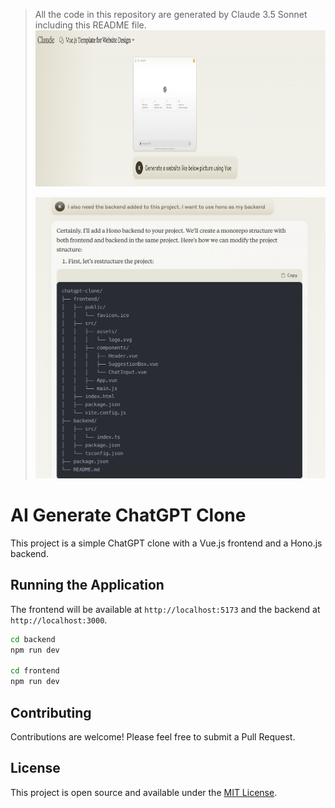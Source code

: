 > All the code in this repository are generated by Claude 3.5 Sonnet including this README file.
> <img src="https://raw.githubusercontent.com/kexiZeroing/blog-images/f8eeb80ea9b4e37269b535e2177b40f2769ef4ef/Screenshot%202024-07-02%20at%2013.47.46.png" height="250">
> 
> <img src="https://raw.githubusercontent.com/kexiZeroing/blog-images/f8eeb80ea9b4e37269b535e2177b40f2769ef4ef/Screenshot%202024-07-02%20at%2013.48.29.png" height="450">

# AI Generate ChatGPT Clone

This project is a simple ChatGPT clone with a Vue.js frontend and a Hono.js backend.

## Running the Application

The frontend will be available at `http://localhost:5173` and the backend at `http://localhost:3000`.

```sh
cd backend
npm run dev

cd frontend
npm run dev
```

## Contributing

Contributions are welcome! Please feel free to submit a Pull Request.

## License

This project is open source and available under the [MIT License](LICENSE).
